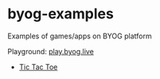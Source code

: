 # byog-examples
Examples of games/apps on BYOG platform

Playground: [play.byog.live](https://play.byog.live)

- [Tic Tac Toe](https://github.com/primeminddigital/byog-example-tictactoe)

